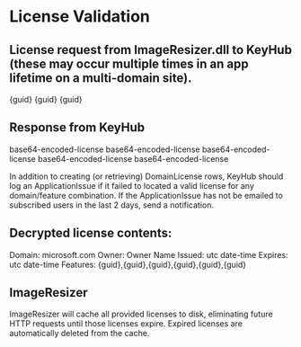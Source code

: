 # License Validation

## License request from ImageResizer.dll to KeyHub (these may occur multiple times in an app lifetime on a multi-domain site).

  <licenseRequest>
    <appId>{guid}</appId>
    <domains>
      <domain name="microsoft.com">
        <feature>{guid}</feature>
        <feature>{guid}</feature>
      </domain>
    </domains>
  </licenseRequest>


## Response from KeyHub

  <licenses>
    <license>base64-encoded-license</license>
    <license>base64-encoded-license</license>
    <license>base64-encoded-license</license>
    <license>base64-encoded-license</license>
    <license>base64-encoded-license</license>
  </licenses>

In addition to creating (or retrieving) DomainLicense rows, KeyHub should log an ApplicationIssue if it failed to located a valid license for any domain/feature combination. If the ApplicationIssue has not be emailed to subscribed users in the last 2 days, send a notification.


## Decrypted license contents:
  
  Domain: microsoft.com
  Owner: Owner Name
  Issued: utc date-time
  Expires: utc date-time
  Features: {guid},{guid},{guid},{guid},{guid},{guid}
  
  
## ImageResizer 

ImageResizer will cache all provided licenses to disk, eliminating future HTTP requests until those licenses expire.
Expired licenses are automatically deleted from the cache.
  



